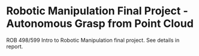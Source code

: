 # Robotic Manipulation Final Project - Autonomous Grasp from Point Cloud
 ROB 498/599 Intro to Robotic Manipulation final project. See details in report.
